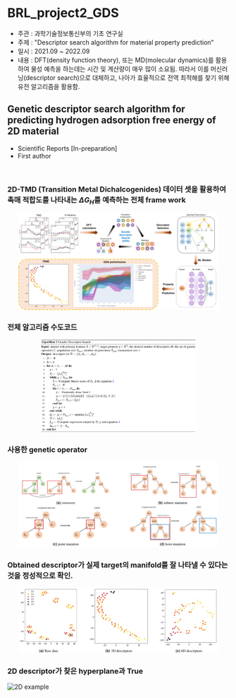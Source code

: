 # BRL_project2_GDS

- 주관 : 과학기술정보통신부의 기초 연구실
- 주제 : "Descriptor search algorithm for material property prediction"
- 일시 : 2021.09 ~ 2022.09
- 내용 : DFT(density function theory), 또는 MD(molecular dynamics)를 활용하여 물성 예측을 하는데는 시간 및 계산량이 매우 많이 소요됨. 따라서 이를 머신러닝(descriptor search)으로 대체하고, 나아가 효율적으로 전역 최적해를 찾기 위해 유전 알고리즘을 활용함.

## Genetic descriptor search algorithm for predicting hydrogen adsorption free energy of 2D material
- Scientific Reports [In-preparation]
- First author

</br>

### 2D-TMD (Transition Metal Dichalcogenides) 데이터 셋을 활용하여 촉매 적합도를 나타내는 $\Delta G_H$를 예측하는 전체 frame work

<p align="center">
    <img src="./assets/Overview.png" width="90%" />
</p>

### 전체 알고리즘 수도코드

<p align="center">
    <img src="./assets/algorithm.PNG" width="70%" />
</p>

### 사용한 genetic operator

<p align="center">
    <img src="./assets/genetic_operators.PNG" width="90%" />
</p>

### Obtained descriptor가 실제 target의 manifold를 잘 나타낼 수 있다는 것을 정성적으로 확인.

<p align="center">
    <img src="./assets/TSNE.PNG" width="90%" />
</p>

### 2D descriptor가 찾은 hyperplane과 True

![2D example](https://user-images.githubusercontent.com/59224742/230302804-17f2cee8-eb87-4ce8-9f25-c5a06e7b8c91.gif)
